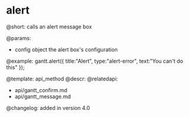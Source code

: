 alert
=============

@short:
calls an alert message box
	

@params:

- config		object			the alert box's configuration


@example:
gantt.alert({
    title:"Alert",
    type:"alert-error",
    text:"You can't do this"
});


@template:	api_method
@descr:
@relatedapi:
- api/gantt_confirm.md
- api/gantt_message.md

@changelog:
added in version 4.0